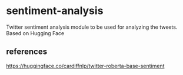 # sentiment-analysis
Twitter sentiment analysis module to be used for analyzing the tweets. Based on Hugging Face

## references
https://huggingface.co/cardiffnlp/twitter-roberta-base-sentiment
